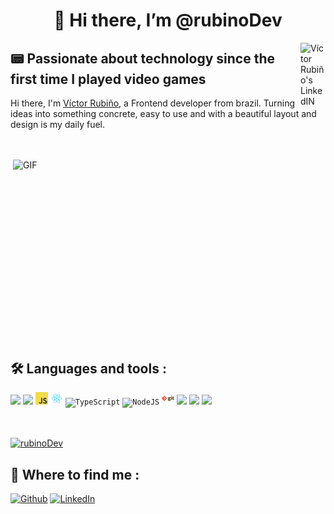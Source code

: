 # <h1 align="center"> 👋 Hi there, I’m @rubinoDev</h1>
<a href="https://www.linkedin.com/in/victorrubinodev/">
  <img align="right" alt="Víctor Rubiño's LinkedIN" width="40px" src="https://raw.githubusercontent.com/peterthehan/peterthehan/master/assets/linkedin.svg" />
</a>




## 📟   Passionate about technology since the first time I played video games
Hi there, I'm [Víctor Rubiño](https://www.linkedin.com/in/victorrubinodev/), a Frontend developer from brazil. Turning ideas into something concrete, easy to use and with a beautiful layout and design is my daily fuel.<br> <br> <br>


<img align="right" alt="GIF" src="https://github.com/abhisheknaiidu/abhisheknaiidu/blob/master/code.gif?raw=true" width="500" height="320" />

## 🛠️ Languages and tools : <br>
<code><img height="20" src="https://user-images.githubusercontent.com/105171818/172701796-b20dcb4c-05ac-4325-95b9-92be741848ca.png"></code>
<code><img height="20" src="https://user-images.githubusercontent.com/105171818/172703361-f53520bc-1db4-4a45-af4b-36e797bfe3ba.png"></code>
<code><img height="20" src="https://raw.githubusercontent.com/github/explore/80688e429a7d4ef2fca1e82350fe8e3517d3494d/topics/javascript/javascript.png"></code>
<code><img height="20" src="https://raw.githubusercontent.com/github/explore/80688e429a7d4ef2fca1e82350fe8e3517d3494d/topics/react/react.png"></code>
<code><img height="20" src="https://user-images.githubusercontent.com/105171818/175970376-df058cd8-28b9-4ed2-940a-50397dd7077f.png" title="TypeScript"></code>
<code><img height="20" src="https://user-images.githubusercontent.com/105171818/175971816-d4d71c0c-d66e-4287-8380-7086839fa2c6.png" title="NodeJS"></code>
<code><img height="20" src="https://raw.githubusercontent.com/github/explore/80688e429a7d4ef2fca1e82350fe8e3517d3494d/topics/git/git.png"></code>
<code><img height="20" src="https://user-images.githubusercontent.com/105171818/172704836-e414ed0e-ff5e-4be6-8fc6-b31c7aeaf68c.png"></code>
<code><img height="20" src="https://user-images.githubusercontent.com/105171818/172705367-81f81db2-3354-4fdf-b008-c5e182a9f2d1.png"></code>
<code><img height="20" src="https://user-images.githubusercontent.com/105171818/172874428-4256946b-2e5f-439f-9ff0-704460c764a7.png"></code>

<br><br>
[![rubinoDev](https://github-readme-stats.vercel.app/api/top-langs/?username=rubinoDev&hide=html&layout=compact=true&theme=default)](https://github.com/rubinoDev/)

## 👤 Where to find me : <br>
<p><a href="https://github.com/rubinoDev" target="_blank"><img alt="Github" src="https://img.shields.io/badge/GitHub-%2312100E.svg?&style=for-the-badge&logo=Github&logoColor=white" /></a> <a href="https://www.linkedin.com/in/victorrubinodev/" target="_blank"><img alt="LinkedIn" src="https://img.shields.io/badge/linkedin-%230077B5.svg?&style=for-the-badge&logo=linkedin&logoColor=white" /></a>
</p>


